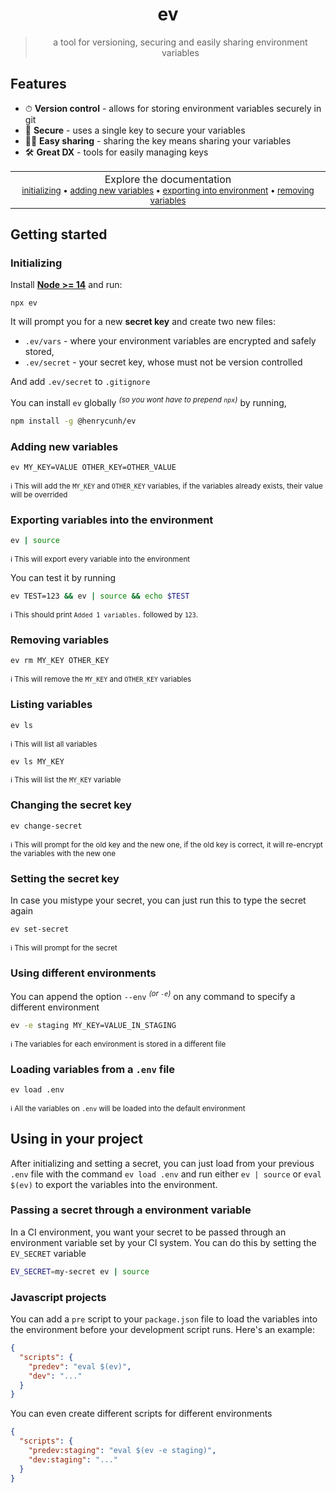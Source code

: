<div align="center">

# ev
> a tool for versioning, securing and easily sharing environment variables

</div>

## Features
- ⏱ **Version control** - allows for storing environment variables securely in git
- 🔑 **Secure** - uses a single key to secure your variables
- 🧑‍💻 **Easy sharing** - sharing the key means sharing your variables
- 🛠 **Great DX** - tools for easily managing keys  

<p align="center">
  <table>
    <tbody>
      <td align="center">
        <img width="2000" height="0"><br>
        Explore the documentation<br>
        <sub>
        <a href="#initializing">initializing</a> • <a href="#adding-new-variables">adding new variables</a> • <a href="#exporting-variables-into-environment">exporting into environment</a> • <a href="#removing-variables">removing variables</a></sub><br>
        <img width="2000" height="0">
      </td>
    </tbody>
  </table>
</p>

## Getting started

### Initializing

Install [**Node >= 14**](https://nodejs.org/en/) and run:
```
npx ev
```
It will prompt you for a new **secret key** and create two new files:
  - `.ev/vars` - where your environment variables are encrypted and safely stored,
  - `.ev/secret` - your secret key, whose must not be version controlled

And add `.ev/secret` to `.gitignore`

You can install `ev` globally <sup>*(so you wont have to prepend `npx`)*</sup> by running,
```bash
npm install -g @henrycunh/ev
```

### Adding new variables
```bash
ev MY_KEY=VALUE OTHER_KEY=OTHER_VALUE
```
<sup>ℹ This will add the `MY_KEY` and `OTHER_KEY` variables, if the variables already exists, their value will be overrided</sup>


### Exporting variables into the environment
```bash
ev | source
```
<sup>ℹ This will export every variable into the environment</sup>

You can test it by running

```bash
ev TEST=123 && ev | source && echo $TEST
```
<sup>ℹ This should print `Added 1 variables.` followed by `123`.</sup>

### Removing variables
```bash
ev rm MY_KEY OTHER_KEY
```
<sup>ℹ This will remove the `MY_KEY` and `OTHER_KEY` variables</sup>

### Listing variables
```bash
ev ls
```
<sup>ℹ This will list all variables</sup>
```bash
ev ls MY_KEY
```
<sup>ℹ This will list the `MY_KEY` variable</sup>

### Changing the secret key
```bash
ev change-secret
```
<sup>ℹ This will prompt for the old key and the new one, if the old key is correct, it will re-encrypt the variables with the new one</sup>


### Setting the secret key
In case you mistype your secret, you can just run this to type the secret again
```bash
ev set-secret
```
<sup>ℹ This will prompt for the secret</sup>

### Using different environments
You can append the option `--env` <sup>*(or `-e`)*</sup> on any command to specify a different environment
```bash
ev -e staging MY_KEY=VALUE_IN_STAGING
```
<sup>ℹ The variables for each environment is stored in a different file</sup>

### Loading variables from a `.env` file
```bash
ev load .env
```
<sup>ℹ All the variables on `.env` will be loaded into the default environment</sup>

## Using in your project
After initializing and setting a secret, you can just load from your previous `.env` file with the command `ev load .env` and run either `ev | source` or `eval $(ev)` to export the variables into the environment.

### Passing a secret through a environment variable
In a CI environment, you want your secret to be passed through an environment variable set by your CI system. You can do this by setting the `EV_SECRET` variable
```bash
EV_SECRET=my-secret ev | source
```

### Javascript projects
You can add a `pre` script to your `package.json` file to load the variables into the environment before your development script runs. Here's an example:
```json
{
  "scripts": {
    "predev": "eval $(ev)",
    "dev": "..."
  }
}
```
You can even create different scripts for different environments
```json
{
  "scripts": {
    "predev:staging": "eval $(ev -e staging)",
    "dev:staging": "..."
  }
}
```




